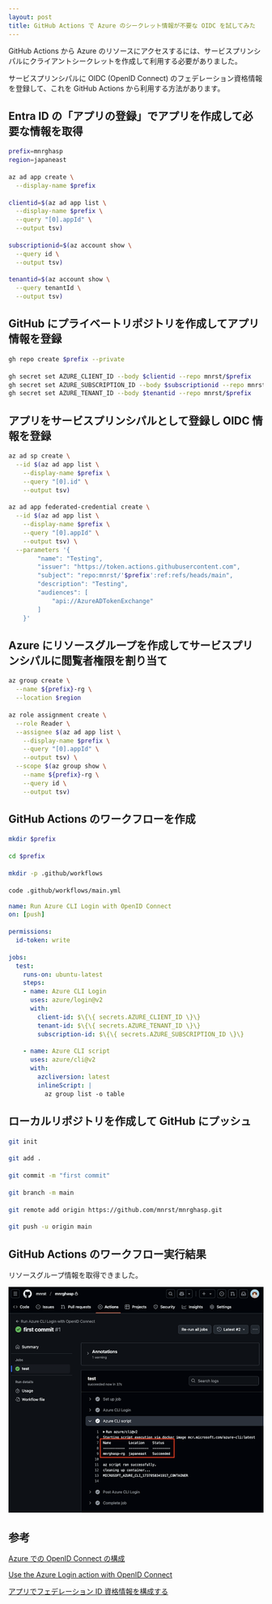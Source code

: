 ```yaml
---
layout: post
title: GitHub Actions で Azure のシークレット情報が不要な OIDC を試してみた
---
```


GitHub Actions から Azure のリソースにアクセスするには、サービスプリンシパルにクライアントシークレットを作成して利用する必要がありました。

サービスプリンシパルに OIDC (OpenID Connect) のフェデレーション資格情報を登録して、これを GitHub Actions から利用する方法があります。

## Entra ID の「アプリの登録」でアプリを作成して必要な情報を取得

```bash
prefix=mnrghasp
region=japaneast

az ad app create \
  --display-name $prefix

clientid=$(az ad app list \
  --display-name $prefix \
  --query "[0].appId" \
  --output tsv)

subscriptionid=$(az account show \
  --query id \
  --output tsv)

tenantid=$(az account show \
  --query tenantId \
  --output tsv)
```

## GitHub にプライベートリポジトリを作成してアプリ情報を登録

```bash
gh repo create $prefix --private

gh secret set AZURE_CLIENT_ID --body $clientid --repo mnrst/$prefix
gh secret set AZURE_SUBSCRIPTION_ID --body $subscriptionid --repo mnrst/$prefix
gh secret set AZURE_TENANT_ID --body $tenantid --repo mnrst/$prefix
```

## アプリをサービスプリンシパルとして登録し OIDC 情報を登録

```bash
az ad sp create \
  --id $(az ad app list \
    --display-name $prefix \
    --query "[0].id" \
    --output tsv)

az ad app federated-credential create \
  --id $(az ad app list \
    --display-name $prefix \
    --query "[0].appId" \
    --output tsv) \
  --parameters '{
        "name": "Testing",
        "issuer": "https://token.actions.githubusercontent.com",
        "subject": "repo:mnrst/'$prefix':ref:refs/heads/main",
        "description": "Testing",
        "audiences": [
            "api://AzureADTokenExchange"
        ]
    }'
```

## Azure にリソースグループを作成してサービスプリンシパルに閲覧者権限を割り当て

```bash
az group create \
  --name ${prefix}-rg \
  --location $region

az role assignment create \
  --role Reader \
  --assignee $(az ad app list \
    --display-name $prefix \
    --query "[0].appId" \
    --output tsv) \
  --scope $(az group show \
    --name ${prefix}-rg \
    --query id \
    --output tsv)
```

## GitHub Actions のワークフローを作成

```bash
mkdir $prefix

cd $prefix

mkdir -p .github/workflows

code .github/workflows/main.yml
```

```yml
name: Run Azure CLI Login with OpenID Connect
on: [push]

permissions:
  id-token: write
      
jobs: 
  test:
    runs-on: ubuntu-latest
    steps:
    - name: Azure CLI Login
      uses: azure/login@v2
      with:
        client-id: $\{\{ secrets.AZURE_CLIENT_ID \}\}
        tenant-id: $\{\{ secrets.AZURE_TENANT_ID \}\}
        subscription-id: $\{\{ secrets.AZURE_SUBSCRIPTION_ID \}\}
  
    - name: Azure CLI script
      uses: azure/cli@v2
      with:
        azcliversion: latest
        inlineScript: |
          az group list -o table
```

## ローカルリポジトリを作成して GitHub にプッシュ

```bash
git init

git add .

git commit -m "first commit"

git branch -m main

git remote add origin https://github.com/mnrst/mnrghasp.git

git push -u origin main
```

## GitHub Actions のワークフロー実行結果

リソースグループ情報を取得できました。

![2025-01-26-github-actions-azure-sp-oidc-01.png](/assets/img/2025-01-26-github-actions-azure-sp-oidc-01.png)

## 参考

[Azure での OpenID Connect の構成](https://docs.github.com/ja/actions/security-for-github-actions/security-hardening-your-deployments/configuring-openid-connect-in-azure)

[Use the Azure Login action with OpenID Connect](https://learn.microsoft.com/ja-jp/azure/developer/github/connect-from-azure-openid-connect)

[アプリでフェデレーション ID 資格情報を構成する](https://learn.microsoft.com/ja-jp/entra/workload-id/workload-identity-federation-create-trust?pivots=identity-wif-apps-methods-azcli#configure-a-federated-identity-credential-on-an-app-1)
